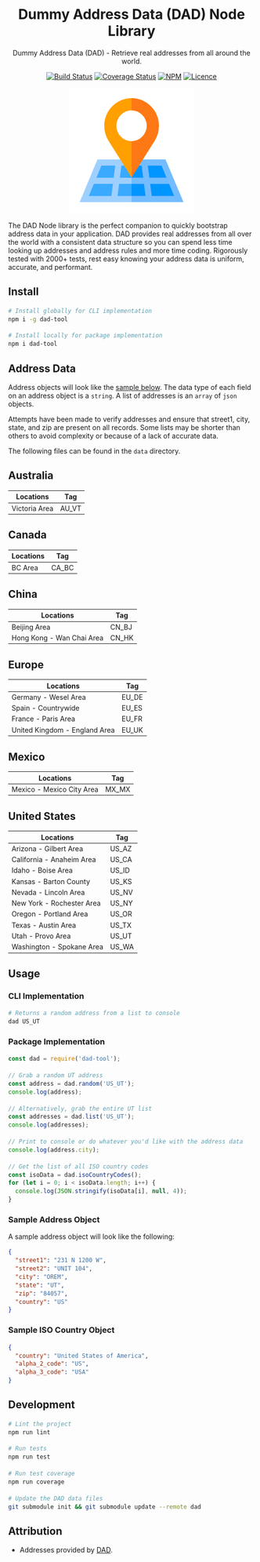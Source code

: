 <div align="center">

# Dummy Address Data (DAD) Node Library

Dummy Address Data (DAD) - Retrieve real addresses from all around the world.

[![Build Status](https://github.com/Justintime50/dad-node/workflows/build/badge.svg)](https://github.com/Justintime50/dad-node/actions)
[![Coverage Status](https://coveralls.io/repos/github/Justintime50/dad-node/badge.svg?branch=main)](https://coveralls.io/github/Justintime50/dad-node?branch=main)
[![NPM](https://img.shields.io/npm/v/dad-tool)](https://www.npmjs.com/package/dad-tool)
[![Licence](https://img.shields.io/github/license/justintime50/dad-node)](https://opensource.org/licenses/mit-license.php)

<img src="https://raw.githubusercontent.com/justintime50/assets/main/src/dad/showcase.png" alt="Showcase">

</div>

The DAD Node library is the perfect companion to quickly bootstrap address data in your application. DAD provides real addresses from all over the world with a consistent data structure so you can spend less time looking up addresses and address rules and more time coding. Rigorously tested with 2000+ tests, rest easy knowing your address data is uniform, accurate, and performant.

## Install

```bash
# Install globally for CLI implementation
npm i -g dad-tool

# Install locally for package implementation
npm i dad-tool
```

## Address Data

Address objects will look like the [sample below](#sample-address-object). The data type of each field on an address object is a `string`. A list of addresses is an `array` of `json` objects.

Attempts have been made to verify addresses and ensure that street1, city, state, and zip are present on all records. Some lists may be shorter than others to avoid complexity or because of a lack of accurate data.

The following files can be found in the `data` directory.

## Australia

| Locations     | Tag   |
| ------------- | ----- |
| Victoria Area | AU_VT |

## Canada

| Locations | Tag   |
| --------- | ----- |
| BC Area   | CA_BC |

## China

| Locations                 | Tag   |
| ------------------------- | ----- |
| Beijing Area              | CN_BJ |
| Hong Kong - Wan Chai Area | CN_HK |

## Europe

| Locations                     | Tag   |
| ----------------------------- | ----- |
| Germany - Wesel Area          | EU_DE |
| Spain - Countrywide           | EU_ES |
| France - Paris Area           | EU_FR |
| United Kingdom - England Area | EU_UK |

## Mexico

| Locations                 | Tag   |
| ------------------------- | ----- |
| Mexico - Mexico City Area | MX_MX |

## United States

| Locations                 | Tag   |
| ------------------------- | ----- |
| Arizona - Gilbert Area    | US_AZ |
| California - Anaheim Area | US_CA |
| Idaho - Boise Area        | US_ID |
| Kansas - Barton County    | US_KS |
| Nevada - Lincoln Area     | US_NV |
| New York - Rochester Area | US_NY |
| Oregon - Portland Area    | US_OR |
| Texas - Austin Area       | US_TX |
| Utah - Provo Area         | US_UT |
| Washington - Spokane Area | US_WA |

## Usage

### CLI Implementation

```bash
# Returns a random address from a list to console
dad US_UT
```

### Package Implementation

```javascript
const dad = require('dad-tool');

// Grab a random UT address
const address = dad.random('US_UT');
console.log(address);

// Alternatively, grab the entire UT list
const addresses = dad.list('US_UT');
console.log(addresses);

// Print to console or do whatever you'd like with the address data
console.log(address.city);

// Get the list of all ISO country codes
const isoData = dad.isoCountryCodes();
for (let i = 0; i < isoData.length; i++) {
  console.log(JSON.stringify(isoData[i], null, 4));
}
```

### Sample Address Object

A sample address object will look like the following:

```json
{
  "street1": "231 N 1200 W",
  "street2": "UNIT 104",
  "city": "OREM",
  "state": "UT",
  "zip": "84057",
  "country": "US"
}
```

### Sample ISO Country Object

```json
{
  "country": "United States of America",
  "alpha_2_code": "US",
  "alpha_3_code": "USA"
}
```

## Development

```bash
# Lint the project
npm run lint

# Run tests
npm run test

# Run test coverage
npm run coverage

# Update the DAD data files
git submodule init && git submodule update --remote dad
```

## Attribution

- Addresses provided by [DAD](https://github.com/justintime50/dad).
